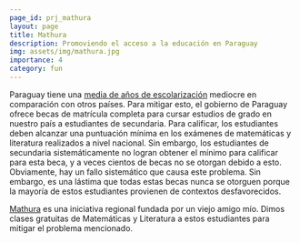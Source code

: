 ```yaml
---
page_id: prj_mathura
layout: page
title: Mathura
description: Promoviendo el acceso a la educación en Paraguay
img: assets/img/mathura.jpg
importance: 4
category: fun
---
```


Paraguay tiene una <a href="https://ourworldindata.org/grapher/mean-years-of-schooling-long-run">media de años de escolarización</a> mediocre en comparación con otros países. Para mitigar esto, el gobierno de Paraguay ofrece becas de matrícula completa para cursar estudios de grado en nuestro país a estudiantes de secundaria.
Para calificar, los estudiantes deben alcanzar una puntuación mínima en los exámenes de matemáticas y literatura realizados a nivel nacional.
Sin embargo, los estudiantes de secundaria sistemáticamente no logran obtener el mínimo para calificar para esta beca, y a veces cientos de becas no se otorgan debido a esto. Obviamente, hay un fallo sistemático que causa este problema. Sin embargo, es una lástima que todas estas becas nunca se otorguen porque la mayoría de estos estudiantes provienen de contextos desfavorecidos.

<a href="https://www.facebook.com/photo.php?fbid=659786765941152&set=pb.100057295035664.-2207520000"> Mathura</a> es una iniciativa regional fundada por un viejo amigo mío.  Dimos clases gratuitas de Matemáticas y Literatura a estos estudiantes para mitigar el problema mencionado.